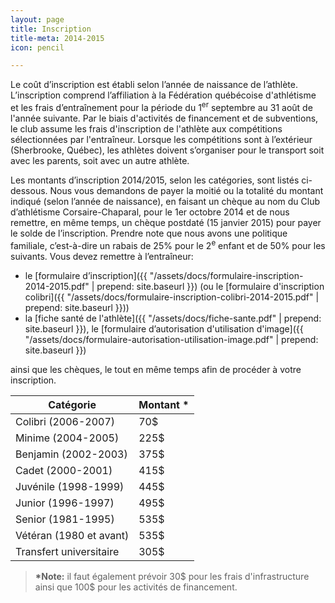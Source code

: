 ```yaml
---
layout: page
title: Inscription
title-meta: 2014-2015
icon: pencil

---
```


Le coût d’inscription est établi selon l’année de naissance de l’athlète. L’inscription comprend l’affiliation à la Fédération québécoise d'athlétisme et les frais d’entraînement pour la période du 1<sup>er</sup> septembre au 31 août de l'année suivante. Par le biais d'activités de financement et de subventions, le club assume les frais d'inscription de l'athlète aux compétitions sélectionnées par l'entraîneur. Lorsque les compétitions sont à l’extérieur (Sherbrooke, Québec), les athlètes doivent s’organiser pour le transport soit avec les parents, soit avec un autre athlète.

Les montants d’inscription 2014/2015, selon les catégories, sont listés ci-dessous. Nous vous demandons de payer la moitié ou la totalité du montant indiqué (selon l’année de naissance), en faisant un chèque au nom du Club d’athlétisme Corsaire-Chaparal, pour le 1er octobre 2014 et de nous remettre, en même temps, un chèque postdaté (15 janvier 2015) pour payer le solde de l’inscription. Prendre note que nous avons une politique familiale, c’est-à-dire un rabais de 25% pour le 2<sup>e</sup> enfant et de 50% pour les suivants. Vous devez remettre à l’entraîneur:

- le [formulaire d’inscription]({{ "/assets/docs/formulaire-inscription-2014-2015.pdf" | prepend: site.baseurl }}) (ou le [formulaire d'inscription colibri]({{ "/assets/docs/formulaire-inscription-colibri-2014-2015.pdf" | prepend: site.baseurl }}))
- la [fiche santé de l'athlète]({{ "/assets/docs/fiche-sante.pdf" | prepend: site.baseurl }}), le [formulaire d’autorisation d'utilisation d'image]({{ "/assets/docs/formulaire-autorisation-utilisation-image.pdf" | prepend: site.baseurl }})

ainsi que les chèques, le tout en même temps afin de procéder à votre inscription.

| Catégorie               | Montant \*     |
| ----------------------- | -------------- |
| Colibri (2006-2007)     | 70$            |
| Minime (2004-2005)      | 225$           |
| Benjamin (2002-2003)    | 375$           |
| Cadet (2000-2001)       | 415$           |
| Juvénile (1998-1999)    | 445$           |
| Junior (1996-1997)      | 495$           |
| Senior (1981-1995)      | 535$           |
| Vétéran (1980 et avant) | 535$           |
| Transfert universitaire | 305$           |

> **\*Note:** il faut également prévoir 30$ pour les frais d'infrastructure ainsi que 100$ pour les activités de financement.
